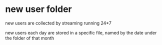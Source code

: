 # new user folder
new users are collected by streaming running 24*7

new users each day are stored in a specific file, named by the date under the folder of that month

